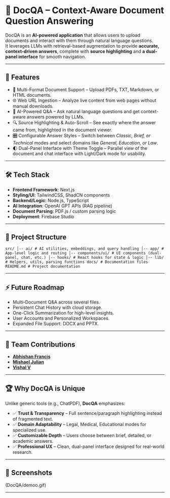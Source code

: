 # 📘 DocQA – Context-Aware Document Question Answering

DocQA is an **AI-powered application** that allows users to upload documents and interact with them through natural language questions.  
It leverages LLMs with retrieval-based augmentation to provide **accurate, context-driven answers**, complete with **source highlighting** and **a dual-panel interface** for smooth navigation.

---

## 🚀 Features

- 📄 Multi-Format Document Support – Upload PDFs, TXT, Markdown, or HTML documents.  
- 🌐 Web URL Ingestion – Analyze live content from web pages without manual downloads.  
- 🤖 AI-Powered Q&A – Ask natural language questions and get context-aware answers powered by LLMs.  
- 🔍 Source Highlighting & Auto-Scroll – See exactly where the answer came from, highlighted in the document viewer.  
- 🎛 Configurable Answer Styles – Switch between *Classic, Brief, or Technical* modes and select domains like *General, Education, or Law*.  
- 🌓 Dual-Panel Interface with Theme Toggle – Parallel view of the document and chat interface with Light/Dark mode for usability.  

---

## 🛠️ Tech Stack

- **Frontend Framework**: Next.js  
- **Styling/UI**: TailwindCSS, ShadCN components  
- **Backend/Logic**: Node.js, TypeScript  
- **AI Integration**: OpenAI GPT APIs (RAG pipeline)  
- **Document Parsing**: PDF.js / custom parsing logic  
- **Deployment**: Firebase Studio  

---

## 📂 Project Structure

``
src/
│-- ai/ # AI utilities, embeddings, and query handling
│-- app/ # App-level logic and routing
│-- components/ui/ # UI components (dual-panel, chat, etc.)
│-- hooks/ # React hooks for state & logic
│-- lib/ # Helpers, utils, parsing functions
docs/ # Documentation files
README.md # Project documentation
``

---

## ⚡ Future Roadmap

- Multi-Document Q&A across several files.  
- Persistent Chat History with cloud storage.  
- One-Click Summarization for high-level insights.  
- User Accounts and Personalized Workspaces.  
- Expanded File Support: DOCX and PPTX.  

---

## 👥 Team Contributions

- [**Abhishan Francis**](https://github.com/falconishere)
- [**Mishael Julian**](https://github.com/MishaelJulian)
- [**Vishal V**](https://github.com/Platrixstorm)

---

## 🏆 Why DocQA is Unique

Unlike generic tools (e.g., ChatPDF), **DocQA** emphasizes:  
- ✅ **Trust & Transparency** – Full sentence/paragraph highlighting instead of fragmented text.  
- ✅ **Domain Adaptability** – Legal, Medical, Educational modes for specialized use.  
- ✅ **Customizable Depth** – Users choose between brief, detailed, or academic answers.  
- ✅ **Professional UX** – Clean, dual-panel interface designed for real-world research.  

---

## 📸 Screenshots

(DocQA/demoo.gif)

---


